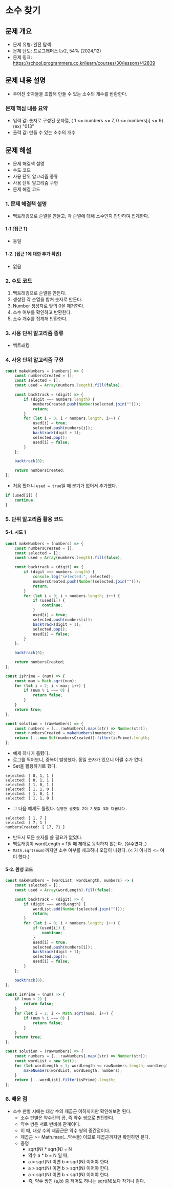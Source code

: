 # 소수 찾기

## 문제 개요

-   문제 유형: 완전 탐색
-   문제 난도: 프로그래머스 Lv2, 54% (2024/12)
-   문제 링크: https://school.programmers.co.kr/learn/courses/30/lessons/42839

## 문제 내용 설명

-   주어진 숫자들을 조합해 만들 수 있는 소수의 개수를 반환한다.

### 문제 핵심 내용 요약

-   입력 값: 숫자로 구성된 문자열, ( 1 <= numbers <= 7, 0 <= numbers[i] <= 9) (ex) "013"
-   출력 값: 만들 수 있는 소수의 개수

## 문제 해설

-   문제 해결책 설명
-   수도 코드
-   사용 단위 알고리즘 종류
-   사용 단위 알고리즘 구현
-   문제 해결 코드

### 1. 문제 해결책 설명

-   백트래킹으로 순열을 만들고, 각 순열에 대해 소수인지 판단하여 집계한다.

#### 1-1 [접근 1]

-   동일

#### 1-2. [접근 1에 대한 추가 확인]

-   없음

### 2. 수도 코드

1. 백트래킹으로 순열을 만든다.
2. 생성된 각 순열을 합쳐 숫자로 만든다.
3. Number 생성자로 앞의 0을 제거한다.
4. 소수 여부를 확인하고 반환한다.
5. 소수 개수를 집계해 반환한다.

### 3. 사용 단위 알고리즘 종류

-   백트래킹

### 4. 사용 단위 알고리즘 구현

```js
const makeNumbers = (numbers) => {
    const numbersCreated = [];
    const selected = [];
    const used = Array(numbers.length).fill(false);

    const backtrack = (digit) => {
        if (digit === numbers.length) {
            numbersCreated.push(Number(selected.join("")));
            return;
        }
        for (let i = 0; i < numbers.length; i++) {
            used[i] = true;
            selected.push(numbers[i]);
            backtrack(digit + 1);
            selected.pop();
            used[i] = false;
        }
    };

    backtrack(0);

    return numbersCreated;
};
```

-   처음 짰더니 `used = true`일 때 분기가 없어서 추가했다.

```js
if (used[i]) {
    continue;
}
```

### 5. 단위 알고리즘 활용 코드

#### 5-1. 시도 1

```js
const makeNumbers = (numbers) => {
    const numbersCreated = [];
    const selected = [];
    const used = Array(numbers.length).fill(false);

    const backtrack = (digit) => {
        if (digit === numbers.length) {
            console.log("selected:", selected);
            numbersCreated.push(Number(selected.join("")));
            return;
        }
        for (let i = 0; i < numbers.length; i++) {
            if (used[i]) {
                continue;
            }
            used[i] = true;
            selected.push(numbers[i]);
            backtrack(digit + 1);
            selected.pop();
            used[i] = false;
        }
    };

    backtrack(0);

    return numbersCreated;
};

const isPrime = (num) => {
    const max = Math.sqrt(num);
    for (let i = 2; i < max; i++) {
        if (num % i === 0) {
            return false;
        }
    }
    return true;
};

const solution = (rawNumbers) => {
    const numbers = [...rawNumbers].map((str) => Number(str));
    const numbersCreated = makeNumbers(numbers);
    return [...new Set(numbersCreated)].filter(isPrime).length;
};
```

-   예제 하나가 틀렸다.
-   로그를 찍어보니, 중복이 발생했다. 동일 숫자가 있으니 어쩔 수가 없다.
-   Set을 활용하기로 했다.

```text
selected: [ 0, 1, 1 ]
selected: [ 0, 1, 1 ]
selected: [ 1, 0, 1 ]
selected: [ 1, 1, 0 ]
selected: [ 1, 0, 1 ]
selected: [ 1, 1, 0 ]
```

-   그 다음 예제도 틀렸다. `실행한 결괏값 2이 기댓값 3과 다릅니다.`

```text
selected: [ 1, 7 ]
selected: [ 7, 1 ]
numbersCreated: [ 17, 71 ]
```

-   반드시 모든 숫자를 쓸 필요가 없었다.
-   백트래킹이 wordLength = 1일 때 제대로 동작하지 않는다. (실수였다..)
-   `Math.sqrt(num)`까지만 소수 여부를 체크하니 오답이 나왔다. (< 가 아니라 <= 여야 했다.)

#### 5-2. 완성 코드

```js
const makeNumbers = (wordList, wordLength, numbers) => {
    const selected = [];
    const used = Array(wordLength).fill(false);

    const backtrack = (digit) => {
        if (digit === wordLength) {
            wordList.add(Number(selected.join("")));
            return;
        }
        for (let i = 0; i < numbers.length; i++) {
            if (used[i]) {
                continue;
            }
            used[i] = true;
            selected.push(numbers[i]);
            backtrack(digit + 1);
            selected.pop();
            used[i] = false;
        }
    };

    backtrack(0);
};

const isPrime = (num) => {
    if (num < 2) {
        return false;
    }
    for (let i = 2; i <= Math.sqrt(num); i++) {
        if (num % i === 0) {
            return false;
        }
    }
    return true;
};

const solution = (rawNumbers) => {
    const numbers = [...rawNumbers].map((str) => Number(str));
    const wordList = new Set();
    for (let wordLength = 1; wordLength <= rawNumbers.length; wordLength++) {
        makeNumbers(wordList, wordLength, numbers);
    }
    return [...wordList].filter(isPrime).length;
};
```

### 6. 배운 점

-   소수 판별 시에는 대상 수의 제곱근 이하까지만 확인해보면 된다.
    -   소수 판별은 약수간의 곱, 즉 약수 쌍으로 판단한다.
    -   약수 쌍은 서로 반비례 관계이다.
    -   이 때, 대상 수의 제곱근은 약수 쌍의 중간점이다.
    -   제곱근 >= Math.max(...약수들) 이므로 제곱근까지만 확인하면 된다.
    -   증명
        -   sqrt(N) \* sqrt(N) = N
        -   약수 a \* b = N 일 때,
        -   a = sqrt(N) 이면 b = sqrt(N) 이어야 한다.
        -   a > sqrt(N) 이면 b > sqrt(N) 이어야 한다.
        -   a < sqrt(N) 이면 b < sqrt(N) 이어야 한다.
        -   즉, 약수 쌍인 (a,b) 중 적어도 하나는 sqrt(N)보다 작거나 같다.

